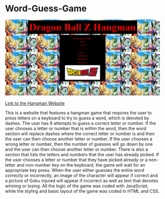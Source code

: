 # Word-Guess-Game

![New Screenshot](assets/images/dbzHangman.PNG "Screenshot of my Dragon Ball Z themed Hangman game")

[Link to the Hangman Website](https://darryljltolentino.github.io/Word-Guess-Game/)

This is a website that features a hangman game that requires the user to press letters on a keyboard to try to guess a word, which is denoted by dashes. The user has 9 attempts to guess a correct letter or number. If the user chooses a letter or number that is within the word, then the word section will replace dashes where the correct letter or number is and then the user can then choose another letter or number. If the user chooses a wrong letter or number, then the number of guesses will go down by one and the user can then choose another letter or number. There is also a section that lists the letters and numbers that the user has already picked. If the user chooses a letter or number that they have picked already or a non-letter and non-number key on the keyboard, the game will wait for an appropriate key press. When the user either guesses the entire word correctly or incorrectly, an image of the character will appear if correct and a picture of Goku injured will appear if incorrect as well as text that denotes winning or losing. All the logic of the game was coded with JavaScript, while the styling and basic layout of the game was coded in HTML and CSS.
